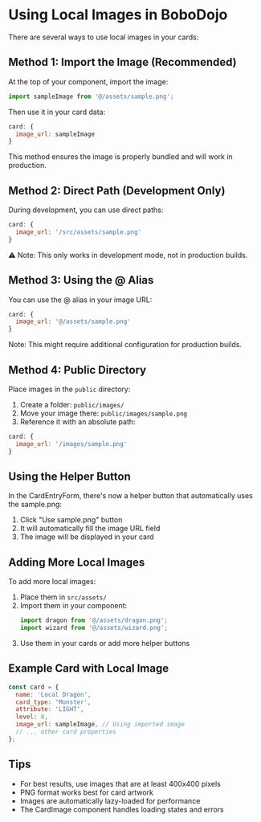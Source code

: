 # Using Local Images in BoboDojo

There are several ways to use local images in your cards:

## Method 1: Import the Image (Recommended)

At the top of your component, import the image:

```javascript
import sampleImage from '@/assets/sample.png';
```

Then use it in your card data:

```javascript
card: {
  image_url: sampleImage
}
```

This method ensures the image is properly bundled and will work in production.

## Method 2: Direct Path (Development Only)

During development, you can use direct paths:

```javascript
card: {
  image_url: '/src/assets/sample.png'
}
```

⚠️ Note: This only works in development mode, not in production builds.

## Method 3: Using the @ Alias

You can use the @ alias in your image URL:

```javascript
card: {
  image_url: '@/assets/sample.png'
}
```

Note: This might require additional configuration for production builds.

## Method 4: Public Directory

Place images in the `public` directory:

1. Create a folder: `public/images/`
2. Move your image there: `public/images/sample.png`
3. Reference it with an absolute path:

```javascript
card: {
  image_url: '/images/sample.png'
}
```

## Using the Helper Button

In the CardEntryForm, there's now a helper button that automatically uses the sample.png:

1. Click "Use sample.png" button
2. It will automatically fill the image URL field
3. The image will be displayed in your card

## Adding More Local Images

To add more local images:

1. Place them in `src/assets/`
2. Import them in your component:
   ```javascript
   import dragon from '@/assets/dragon.png';
   import wizard from '@/assets/wizard.png';
   ```
3. Use them in your cards or add more helper buttons

## Example Card with Local Image

```javascript
const card = {
  name: 'Local Dragon',
  card_type: 'Monster',
  attribute: 'LIGHT',
  level: 8,
  image_url: sampleImage, // Using imported image
  // ... other card properties
};
```

## Tips

- For best results, use images that are at least 400x400 pixels
- PNG format works best for card artwork
- Images are automatically lazy-loaded for performance
- The CardImage component handles loading states and errors